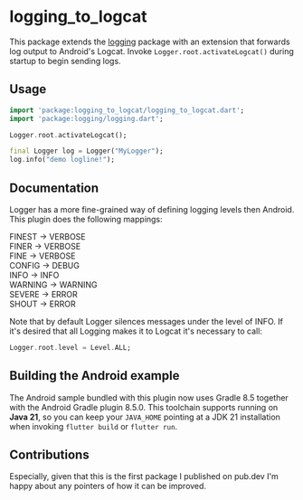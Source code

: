 # logging_to_logcat

This package extends the [logging](https://pub.dev/packages/logging) package with
an extension that forwards log output to Android's Logcat. Invoke
`Logger.root.activateLogcat()` during startup to begin sending logs.

## Usage

```dart
import 'package:logging_to_logcat/logging_to_logcat.dart';
import 'package:logging/logging.dart';

Logger.root.activateLogcat();

final Logger log = Logger("MyLogger");
log.info("demo logline!");
```


## Documentation
Logger has a more fine-grained way of defining logging levels then Android. This plugin does the
following mappings:

FINEST -> VERBOSE  
FINER -> VERBOSE  
FINE -> VERBOSE  
CONFIG -> DEBUG  
INFO -> INFO  
WARNING -> WARNING  
SEVERE -> ERROR  
SHOUT -> ERROR  

Note that by default Logger silences messages under the level of INFO. If it's desired that all
Logging makes it to Logcat it's necessary to call:

```dart
Logger.root.level = Level.ALL;
```

## Building the Android example

The Android sample bundled with this plugin now uses Gradle 8.5 together with
the Android Gradle plugin 8.5.0. This toolchain supports running on **Java 21**,
so you can keep your `JAVA_HOME` pointing at a JDK 21 installation when
invoking `flutter build` or `flutter run`.

## Contributions
Especially, given that this is the first package I published on pub.dev I'm happy about any pointers of how it can be improved.
